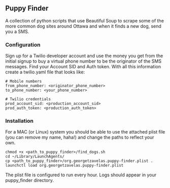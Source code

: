 ## Puppy Finder

A collection of python scripts that use Beautiful Soup to scrape some of the more common dog sites around Ottawa and 
when it finds a new dog, send you a SMS.

### Configuration
Sign up for a Twilio developer account and use the money you get from the initial signup to buy a virtual phone number 
to be the originator of the SMS messages. Find your Account SID and Auth token. With all this information create 
a twilio.yaml file that looks like:

```
# Mobile numbers
from_phone_number: <originator_phone_number>
to_phone_number: <your_phone_number>

# Twilio credentials
prod_account_sid: <production_account_sid>
prod_auth_token: <production_auth_token>
```

### Installation
For a MAC (or Linux) system you should be able to use the attached plist file (you can remove my name, haha!) 
and change the paths to reflect your own.

```
chmod +x <path_to_puppy_finder>/find_dogs.sh
cd ~/Library/LaunchAgents/
cp <path_to_puppy_finder>/org.georgetzavelas.puppy-finder.plist .
launchctl load org.georgetzavelas.puppy-finder.plist
```

The plist file is configured to run every hour. Logs should appear in your puppy_finder directory.
